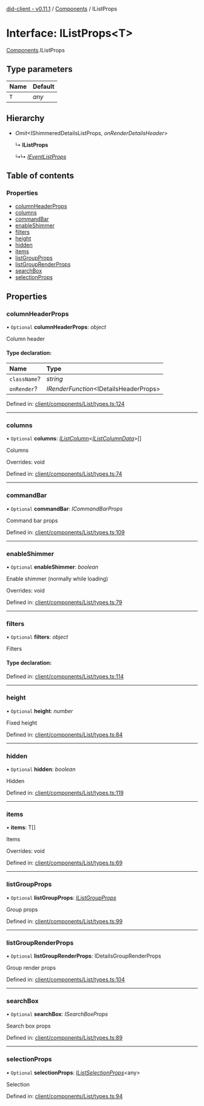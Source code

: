 [did-client - v0.11.1](../README.md) / [Components](../modules/components.md) / IListProps

# Interface: IListProps<T\>

[Components](../modules/components.md).IListProps

## Type parameters

Name | Default |
:------ | :------ |
`T` | *any* |

## Hierarchy

* *Omit*<IShimmeredDetailsListProps, *onRenderDetailsHeader*\>

  ↳ **IListProps**

  ↳↳ [*IEventListProps*](components.ieventlistprops.md)

## Table of contents

### Properties

- [columnHeaderProps](components.ilistprops.md#columnheaderprops)
- [columns](components.ilistprops.md#columns)
- [commandBar](components.ilistprops.md#commandbar)
- [enableShimmer](components.ilistprops.md#enableshimmer)
- [filters](components.ilistprops.md#filters)
- [height](components.ilistprops.md#height)
- [hidden](components.ilistprops.md#hidden)
- [items](components.ilistprops.md#items)
- [listGroupProps](components.ilistprops.md#listgroupprops)
- [listGroupRenderProps](components.ilistprops.md#listgrouprenderprops)
- [searchBox](components.ilistprops.md#searchbox)
- [selectionProps](components.ilistprops.md#selectionprops)

## Properties

### columnHeaderProps

• `Optional` **columnHeaderProps**: *object*

Column header

#### Type declaration:

Name | Type |
:------ | :------ |
`className`? | *string* |
`onRender`? | *IRenderFunction*<IDetailsHeaderProps\> |

Defined in: [client/components/List/types.ts:124](https://github.com/Puzzlepart/did/blob/dev/client/components/List/types.ts#L124)

___

### columns

• `Optional` **columns**: [*IListColumn*](components.ilistcolumn.md)<[*IListColumnData*](components.ilistcolumndata.md)\>[]

Columns

Overrides: void

Defined in: [client/components/List/types.ts:74](https://github.com/Puzzlepart/did/blob/dev/client/components/List/types.ts#L74)

___

### commandBar

• `Optional` **commandBar**: *ICommandBarProps*

Command bar props

Defined in: [client/components/List/types.ts:109](https://github.com/Puzzlepart/did/blob/dev/client/components/List/types.ts#L109)

___

### enableShimmer

• `Optional` **enableShimmer**: *boolean*

Enable shimmer (normally while loading)

Overrides: void

Defined in: [client/components/List/types.ts:79](https://github.com/Puzzlepart/did/blob/dev/client/components/List/types.ts#L79)

___

### filters

• `Optional` **filters**: *object*

Filters

#### Type declaration:

Defined in: [client/components/List/types.ts:114](https://github.com/Puzzlepart/did/blob/dev/client/components/List/types.ts#L114)

___

### height

• `Optional` **height**: *number*

Fixed height

Defined in: [client/components/List/types.ts:84](https://github.com/Puzzlepart/did/blob/dev/client/components/List/types.ts#L84)

___

### hidden

• `Optional` **hidden**: *boolean*

Hidden

Defined in: [client/components/List/types.ts:119](https://github.com/Puzzlepart/did/blob/dev/client/components/List/types.ts#L119)

___

### items

• **items**: T[]

Items

Overrides: void

Defined in: [client/components/List/types.ts:69](https://github.com/Puzzlepart/did/blob/dev/client/components/List/types.ts#L69)

___

### listGroupProps

• `Optional` **listGroupProps**: [*IListGroupProps*](components.ilistgroupprops.md)

Group props

Defined in: [client/components/List/types.ts:99](https://github.com/Puzzlepart/did/blob/dev/client/components/List/types.ts#L99)

___

### listGroupRenderProps

• `Optional` **listGroupRenderProps**: IDetailsGroupRenderProps

Group render props

Defined in: [client/components/List/types.ts:104](https://github.com/Puzzlepart/did/blob/dev/client/components/List/types.ts#L104)

___

### searchBox

• `Optional` **searchBox**: *ISearchBoxProps*

Search box props

Defined in: [client/components/List/types.ts:89](https://github.com/Puzzlepart/did/blob/dev/client/components/List/types.ts#L89)

___

### selectionProps

• `Optional` **selectionProps**: [*IListSelectionProps*](components.ilistselectionprops.md)<any\>

Selection

Defined in: [client/components/List/types.ts:94](https://github.com/Puzzlepart/did/blob/dev/client/components/List/types.ts#L94)

